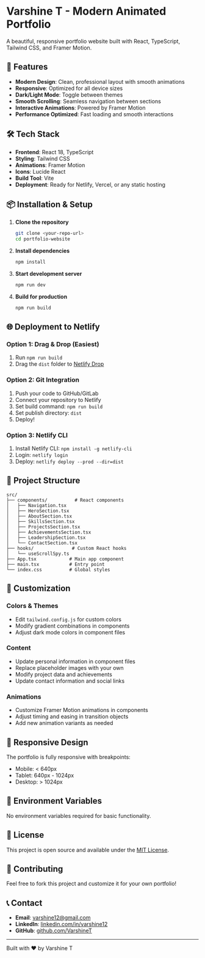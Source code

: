 # Varshine T - Modern Animated Portfolio

A beautiful, responsive portfolio website built with React, TypeScript, Tailwind CSS, and Framer Motion.

## 🚀 Features

- **Modern Design**: Clean, professional layout with smooth animations
- **Responsive**: Optimized for all device sizes
- **Dark/Light Mode**: Toggle between themes
- **Smooth Scrolling**: Seamless navigation between sections
- **Interactive Animations**: Powered by Framer Motion
- **Performance Optimized**: Fast loading and smooth interactions

## 🛠️ Tech Stack

- **Frontend**: React 18, TypeScript
- **Styling**: Tailwind CSS
- **Animations**: Framer Motion
- **Icons**: Lucide React
- **Build Tool**: Vite
- **Deployment**: Ready for Netlify, Vercel, or any static hosting

## 📦 Installation & Setup

1. **Clone the repository**
   ```bash
   git clone <your-repo-url>
   cd portfolio-website
   ```

2. **Install dependencies**
   ```bash
   npm install
   ```

3. **Start development server**
   ```bash
   npm run dev
   ```

4. **Build for production**
   ```bash
   npm run build
   ```

## 🌐 Deployment to Netlify

### Option 1: Drag & Drop (Easiest)
1. Run `npm run build`
2. Drag the `dist` folder to [Netlify Drop](https://app.netlify.com/drop)

### Option 2: Git Integration
1. Push your code to GitHub/GitLab
2. Connect your repository to Netlify
3. Set build command: `npm run build`
4. Set publish directory: `dist`
5. Deploy!

### Option 3: Netlify CLI
1. Install Netlify CLI: `npm install -g netlify-cli`
2. Login: `netlify login`
3. Deploy: `netlify deploy --prod --dir=dist`

## 📁 Project Structure

```
src/
├── components/          # React components
│   ├── Navigation.tsx
│   ├── HeroSection.tsx
│   ├── AboutSection.tsx
│   ├── SkillsSection.tsx
│   ├── ProjectsSection.tsx
│   ├── AchievementsSection.tsx
│   ├── LeadershipSection.tsx
│   └── ContactSection.tsx
├── hooks/              # Custom React hooks
│   └── useScrollSpy.ts
├── App.tsx            # Main app component
├── main.tsx           # Entry point
└── index.css          # Global styles
```

## 🎨 Customization

### Colors & Themes
- Edit `tailwind.config.js` for custom colors
- Modify gradient combinations in components
- Adjust dark mode colors in component files

### Content
- Update personal information in component files
- Replace placeholder images with your own
- Modify project data and achievements
- Update contact information and social links

### Animations
- Customize Framer Motion animations in components
- Adjust timing and easing in transition objects
- Add new animation variants as needed

## 📱 Responsive Design

The portfolio is fully responsive with breakpoints:
- Mobile: < 640px
- Tablet: 640px - 1024px  
- Desktop: > 1024px

## 🔧 Environment Variables

No environment variables required for basic functionality.

## 📄 License

This project is open source and available under the [MIT License](LICENSE).

## 🤝 Contributing

Feel free to fork this project and customize it for your own portfolio!

## 📞 Contact

- **Email**: varshine12@gmail.com
- **LinkedIn**: [linkedin.com/in/varshine12](https://www.linkedin.com/in/varshine12/)
- **GitHub**: [github.com/VarshineT](https://github.com/VarshineT)

---

Built with ❤️ by Varshine T